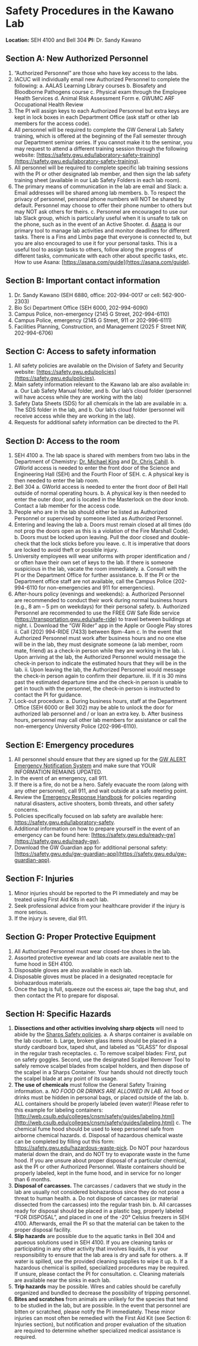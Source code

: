 # Safety Procedures in the Kawano Lab #
**Location:** SEH 4100 and Bell 304
**PI:** Dr. Sandy Kawano

## Section A: New Authorized Personnel ##
1. “Authorized Personnel” are those who have key access to the labs.
2. IACUC will individually email new Authorized Personnel to complete the following:
  a. AALAS Learning Library courses
  b. Biosafety and Bloodborne Pathogens course
  c. Physical exam through the Employee Health Services
  d. Animal Risk Assessment Form
  e. GWUMC ARF Occupational Health Review
3. The PI will assign keys to each Authorized Personnel but extra keys are kept in lock boxes in each Department Office (ask staff or other lab members for the access code). 
4. All personnel will be required to complete the GW General Lab Safety training, which is offered at the beginning of the Fall semester through our Department seminar series. If you cannot make it to the seminar, you may request to attend a different training session through the following website: [https://safety.gwu.edu/laboratory-safety-training](https://safety.gwu.edu/laboratory-safety-training).
5. All personnel will be required to complete specific lab training sessions with the PI or other designated lab member, and then sign the lab safety training sheet (available in our Lab Safety Folders in each lab room).
6. The primary means of communication in the lab are email and Slack:
  a. Email addresses will be shared among lab members.
  b. To respect the privacy of personnel, personal phone numbers will NOT be shared by default. Personnel may choose to offer their phone number to others but may NOT ask others for theirs. 
  c. Personnel are encouraged to use our lab Slack group, which is particularly useful when it is unsafe to talk on the phone, such as in the event of an Active Shooter. 
  d. [Asana](https://www.asana.com/) is our primary tool to manage lab activities and monitor deadlines for different tasks. There is a Fins and Limbs page that everyone is connected to, but you are also encouraged to use it for your personal tasks. This is a useful tool to assign tasks to others, follow along the progress of different tasks, communicate with each other about specific tasks, etc. How to use Asana: [https://asana.com/guide](https://asana.com/guide). 


## Section B: Important contact information ##
1. Dr. Sandy Kawano (SEH 6880, office: 202-994-0017 or cell: 562-900-2303)
2. Bio Sci Department Office (SEH 6000, 202-994-6090)
3. Campus Police, non-emergency (2145 G Street, 202-994-6110)
4. Campus Police, emergency (2145 G Street, 911 or 202-996-6111)
5. Facilities Planning, Construction, and Management (2025 F Street NW, 202-994-6706)

## Section C: Access to safety information ##
1. All safety policies are available on the Division of Safety and Security website: [https://safety.gwu.edu/policies](https://safety.gwu.edu/policies). 
2. Main safety information relevant to the Kawano lab are also available in:
  a. Our Lab Safety Manual folder, and
  b. Our lab’s cloud folder (personnel will have access while they are working with the lab)
3. Safety Data Sheets (SDS) for all chemicals in the lab are available in:
  a. The SDS folder in the lab, and
   b. Our lab’s cloud folder (personnel will receive access while they are working in the lab).
4. Requests for additional safety information can be directed to the PI.

## Section D: Access to the room ##
1. SEH 4100
  a. The lab space is shared with members from two labs in the Department of Chemistry: [Dr. Michael King](https://chemistry.columbian.gwu.edu/michael-m-king) and [Dr. Chris Cahill](https://chemistry.columbian.gwu.edu/christopher-l-cahill). 
  b. GWorld access is needed to enter the front door of the Science and Engineering Hall (SEH) and the Fourth Floor of SEH.
  c. A physical key is then needed to enter the lab room. 
2. Bell 304
  a. GWorld access is needed to enter the front door of Bell Hall outside of normal operating hours. 
  b. A physical key is then needed to enter the outer door, and is located in the Masterlock on the door knob. Contact a lab member for the access code. 
3. People who are in the lab should either be listed as Authorized Personnel or supervised by someone listed as Authorized Personnel. 
4. Entering and leaving the lab
  a. Doors must remain closed at all times (do not prop the doors open as this is a violation of the Fire Marshall Code). 
  b. Doors must be locked upon leaving. Pull the door closed and double-check that the lock sticks before you leave. 
  c. It is imperative that doors are locked to avoid theft or possible injury.
5. University employees will wear uniforms with proper identification and / or often have their own set of keys to the lab. If there is someone suspicious in the lab, vacate the room immediately. 
  a. Consult with the PI or the Department Office for further assistance.
  b. If the PI or the Department office staff are not available, call the Campus Police (202-994-6110 for non-emergencies and 911 for emergencies).
6. After-hours policy (evenings and weekends):
  a. Authorized Personnel are recommended to conduct their work during normal business hours (e.g., 8 am – 5 pm on weekdays) for their personal safety. 
  b. Authorized Personnel are recommended to use the FREE GW Safe Ride service (https://transportation.gwu.edu/safe-ride) to travel between buildings at night.
      i. Download the “GW Rider” app in the Apple or Google Play stores
     ii. Call (202) 994-RIDE (7433) between 8pm-4am
  c. In the event that Authorized Personnel must work after business hours and no one else will be in the lab, they must designate someone (a lab member, room mate, friend) as a check-in person while they are working in the lab.
      i. Upon arriving at the lab, the Authorized Personnel would message the check-in person to indicate the estimated hours that they will be in the lab.
     ii. Upon leaving the lab, the Authorized Personnel would message the check-in person again to confirm their departure.
    iii. If it is 30 mins past the estimated departure time and the check-in person is unable to get in touch with the personnel, the check-in person is instructed to contact the PI for guidance.
7. Lock-out procedure: 
  a. During business hours, staff at the Department Office (SEH 6000 or Bell 302) may be able to unlock the door for authorized lab personnel and / or loan an extra key. 
  b. After business hours, personnel may call other lab members for assistance or call the non-emergency University Police (202-996-6110).

## Section E: Emergency procedures ## 
1. All personnel should ensure that they are signed up for the [GW ALERT Emergency Notification System](https://safety.gwu.edu/gw-alert-instructions) and make sure that YOUR INFORMATION REMAINS UPDATED.
2. In the event of an emergency, call 911. 
3. If there is a fire, do not be a hero. Safely evacuate the room (along with any other personnel), call 911, and wait outside at a safe meeting point.
4. Review the [Emergency Response Handbook](https://safety.gwu.edu/emergency-response-handbook) for policies regarding natural disasters, active shooters, bomb threats, and other safety concerns.  
5. Policies specifically focused on lab safety are available here: https://safety.gwu.edu/laboratory-safety. 
6. Additional information on how to prepare yourself in the event of an emergency can be found here: [https://safety.gwu.edu/ready-gw](https://safety.gwu.edu/ready-gw). 
7. Download the GW Guardian app for additional personal safety: [https://safety.gwu.edu/gw-guardian-app](https://safety.gwu.edu/gw-guardian-app). 

## Section F: Injuries ##
1. Minor injuries should be reported to the PI immediately and may be treated using First Aid Kits in each lab. 
2. Seek professional advice from your healthcare provider if the injury is more serious. 
3. If the injury is severe, dial 911.

## Section G: Proper Protective Equipment ##
1. All Authorized Personnel must wear closed-toe shoes in the lab.
2. Assorted protective eyewear and lab coats are available next to the fume hood in SEH 4100.
3. Disposable gloves are also available in each lab. 
4. Disposable gloves must be placed in a designated receptacle for biohazardous materials.
5. Once the bag is full, squeeze out the excess air, tape the bag shut, and then contact the PI to prepare for disposal. 

## Section H: Specific Hazards ##
1. **Dissections and other activities involving sharp objects** will need to abide by the [Sharps Safety policies](https://labsafety.gwu.edu/sharps-safety). 
  a. A sharps container is available on the lab counter. 
  b. Large, broken glass items should be placed in a sturdy cardboard box, taped shut, and labeled as “GLASS” for disposal in the regular trash receptacles.
  c. To remove scalpel blades: First, put on safety goggles. Second, use the designated Scalpel Remover Tool to safely remove scalpel blades from scalpel holders, and then dispose of the scalpel in a Sharps Container. Your hands should not directly touch the scalpel blade at any point of its usage. 
2. **The use of chemicals** must follow the General Safety Training information.
  a. *NO FOOD OR DRINKS ARE ALLOWED IN LAB.* All food or drinks must be hidden in personal bags, or placed outside of the lab. 
  b. ALL containers should be properly labeled (even water)! Please refer to this example for labeling containers: [http://web.csulb.edu/colleges/cnsm/safety/guides/labeling.html](http://web.csulb.edu/colleges/cnsm/safety/guides/labeling.html) 
  c. The chemical fume hood should be used to keep personnel safe from airborne chemical hazards.
  d. Disposal of hazardous chemical waste can be completed by filling out this form: https://safety.gwu.edu/hazardous-waste-pick. Do NOT pour hazardous material down the drain, and do NOT try to evaporate waste in the fume hood. If you are unsure about proper disposal of a particular chemical, ask the PI or other Authorized Personnel. Waste containers should be properly labeled, kept in the fume hood, and in service for no longer than 6 months. 
3. **Disposal of carcasses.** The carcasses / cadavers that we study in the lab are usually not considered biohazardous since they do not pose a threat to human health.
  a. Do not dispose of carcasses (or material dissected from the carcasses) into the regular trash bin.
  b. All carcasses ready for disposal should be placed in a plastic bag, properly labeled “FOR DISPOSAL”, and placed in one of the -20° Celsius freezers in SEH 4100. Afterwards, email the PI so that the material can be taken to the proper disposal facility. 
4. **Slip hazards** are possible due to the aquatic tanks in Bell 304 and aqueous solutions used in SEH 4100. If you are cleaning tanks or participating in any other activity that involves liquids, it is your responsibility to ensure that the lab area is dry and safe for others. 
  a. If water is spilled, use the provided cleaning supplies to wipe it up. 
  b. If a hazardous chemical is spilled, specialized procedures may be required. If unsure, please contact the PI for consultation. 
  c. Cleaning materials are available near the sinks in each lab.  
5. **Trip hazards** may be possible. Wires and cables should be carefully organized and bundled to decrease the possibility of tripping personnel. 
6. **Bites and scratches** from animals are unlikely for the species that tend to be studied in the lab, but are possible. In the event that personnel are bitten or scratched, please notify the PI immediately. These minor injuries can most often be remedied with the First Aid Kit (see Section 6: Injuries section), but notification and proper evaluation of the situation are required to determine whether specialized medical assistance is required.

